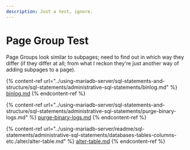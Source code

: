 ```yaml
---
description: Just a test, ignore.
---
```


# Page Group Test

Page Groups look similar to subpages; need to find out in which way they differ (if they differ at all; from what I reckon they're just another way of adding subpages to a page).

{% content-ref url="../using-mariadb-server/sql-statements-and-structure/sql-statements/administrative-sql-statements/binlog.md" %}
[binlog.md](../using-mariadb-server/sql-statements-and-structure/sql-statements/administrative-sql-statements/binlog.md)
{% endcontent-ref %}

{% content-ref url="../using-mariadb-server/sql-statements-and-structure/sql-statements/administrative-sql-statements/purge-binary-logs.md" %}
[purge-binary-logs.md](../using-mariadb-server/sql-statements-and-structure/sql-statements/administrative-sql-statements/purge-binary-logs.md)
{% endcontent-ref %}

{% content-ref url="../using-mariadb-server/readme/sql-statements/administrative-sql-statements/databases-tables-columns-etc./alter/alter-table.md" %}
[alter-table.md](../using-mariadb-server/readme/sql-statements/administrative-sql-statements/databases-tables-columns-etc./alter/alter-table.md)
{% endcontent-ref %}

